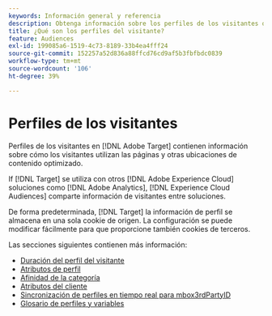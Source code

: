 ```yaml
---
keywords: Información general y referencia
description: Obtenga información sobre los perfiles de los visitantes que contienen información sobre cómo los visitantes utilizan las páginas y otras ubicaciones de contenido optimizado.
title: ¿Qué son los perfiles del visitante?
feature: Audiences
exl-id: 199085a6-1519-4c73-8189-33b4ea4fff24
source-git-commit: 152257a52d836a88ffcd76cd9af5b3fbfbdc0839
workflow-type: tm+mt
source-wordcount: '106'
ht-degree: 39%

---
```


# Perfiles de los visitantes

Perfiles de los visitantes en [!DNL Adobe Target] contienen información sobre cómo los visitantes utilizan las páginas y otras ubicaciones de contenido optimizado.

If [!DNL Target] se utiliza con otros [!DNL Adobe Experience Cloud] soluciones como [!DNL Adobe Analytics], [!DNL Experience Cloud Audiences] comparte información de visitantes entre soluciones.

De forma predeterminada, [!DNL Target] la información de perfil se almacena en una sola cookie de origen. La configuración se puede modificar fácilmente para que proporcione también cookies de terceros.

Las secciones siguientes contienen más información:

- [Duración del perfil del visitante](visitor-profile-lifetime.md)
- [Atributos de perfil](profile-parameters.md)
- [Afinidad de la categoría](category-affinity.md)
- [Atributos del cliente](working-with-customer-attributes.md)
- [Sincronización de perfiles en tiempo real para mbox3rdPartyID](3rd-party-id.md)
- [Glosario de perfiles y variables](variables-profiles-parameters-methods.md)
